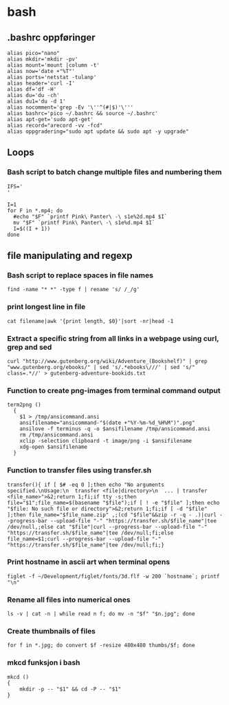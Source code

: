 # bash

## .bashrc oppføringer

    alias pico="nano"
    alias mkdir='mkdir -pv'
    alias mount='mount |column -t'
    alias now='date +"%T"'
    alias ports='netstat -tulanp'
    alias header='curl -I'
    alias df='df -H'
    alias du='du -ch'
    alias du1='du -d 1'
    alias nocomment='grep -Ev '\''^(#|$)'\'''
    alias bashrc='pico ~/.bashrc && source ~/.bashrc'
    alias apt-get='sudo apt-get'
    alias record="arecord -vv -fcd"
    alias oppgradering="sudo apt update && sudo apt -y upgrade"
    
## Loops

### Bash script to batch change multiple files and numbering them

    IFS='
    '
    
    I=1
    for F in *.mp4; do
      #echo "$F" `printf Pink\ Panter\ -\ s1e%2d.mp4 $I`
      mv "$F" `printf Pink\ Panter\ -\ s1e%d.mp4 $I`
      I=$((I + 1))
    done

## file manipulating and regexp

### Bash script to replace spaces in file names
    find -name "* *" -type f | rename 's/ /_/g'

### print longest line in file
    cat filename|awk '{print length, $0}'|sort -nr|head -1

### Extract a specific string from all links in a webpage using curl, grep and sed
    curl "http://www.gutenberg.org/wiki/Adventure_(Bookshelf)" | grep "www.gutenberg.org/ebooks/" | sed 's/.*ebooks\///' | sed 's/" class=.*//' > gutenberg-adventure-bookids.txt

### Function to create png-images from terminal command output

    term2png ()
      {
        $1 > /tmp/ansicommand.ansi
        ansifilename="ansicommand-"$(date +"%Y-%m-%d_%H%M")".png"
        ansilove -f terminus -q -o $ansifilename /tmp/ansicommand.ansi
        rm /tmp/ansicommand.ansi
        xclip -selection clipboard -t image/png -i $ansifilename
        xdg-open $ansifilename
      }


### Function to transfer files using transfer.sh

    transfer(){ if [ $# -eq 0 ];then echo "No arguments specified.\nUsage:\n  transfer <file|directory>\n  ... | transfer <file_name>">&2;return 1;fi;if tty -s;then file="$1";file_name=$(basename "$file");if [ ! -e "$file" ];then echo "$file: No such file or directory">&2;return 1;fi;if [ -d "$file" ];then file_name="$file_name.zip" ,;(cd "$file"&&zip -r -q - .)|curl --progress-bar --upload-file "-" "https://transfer.sh/$file_name"|tee /dev/null,;else cat "$file"|curl --progress-bar --upload-file "-" "https://transfer.sh/$file_name"|tee /dev/null;fi;else file_name=$1;curl --progress-bar --upload-file "-" "https://transfer.sh/$file_name"|tee /dev/null;fi;}

### Print hostname in ascii art when terminal opens

    figlet -f ~/Development/figlet/fonts/3d.flf -w 200 `hostname`; printf "\n"


### Rename all files into numerical ones

    ls -v | cat -n | while read n f; do mv -n "$f" "$n.jpg"; done

### Create thumbnails of files

    for f in *.jpg; do convert $f -resize 480x480 thumbs/$f; done

### mkcd funksjon i bash

    mkcd ()
    {
        mkdir -p -- "$1" && cd -P -- "$1"
    }
